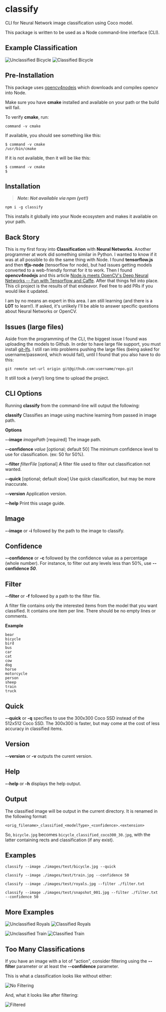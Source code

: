 # classify
CLI for Neural Network image classification using Coco model.

This package is written to be used as a Node command-line interface (CLI).

## Example Classification
![Unclassified Bicycle](https://github.com/hawkeye64/classify/blob/master/images/test/bicycle.jpg?raw=true)
![Classified Bicycle](https://github.com/hawkeye64/classify/blob/master/images/results/bicycle_classified_coco300_30.jpg?raw=true)


## Pre-Installation
This package uses [opencv4nodejs](https://github.com/justadudewhohacks/opencv4nodejs/tree/master/examples) which downloads and compiles opencv into Node.

Make sure you have **cmake** installed and available on your path or the build will fail.

To verify **cmake**, run:

```command -v cmake```

If available, you should see something like this:

```
$ command -v cmake
/usr/bin/cmake
```
If it is not available, then it will be like this:

```
$ command -v cmake
$
```

## Installation
>_**Note: Not available via npm (yet!)**_

```npm i -g classify```

This installs it globally into your Node ecosystem and makes it available on your path.

## Back Story
This is my first foray into **Classification** with **Neural Networks**. Another programmer at work did something similar in Python. I wanted to know if it was at all possible to do the same thing with Node. I found **tensorflow.js** and then **tfjs-node** (tensorflow for node), but had issues getting models converted to a web-friendly format for it to work. Then I found **opencv4nodejs** and this article [Node.js meets OpenCV's Deep Neural Networks -- Fun with Tensorflow and Caffe](https://medium.com/@muehler.v/node-js-meets-opencvs-deep-neural-networks-fun-with-tensorflow-and-caffe-ff8d52a0f072). After that things fell into place. This cli project is the results of that endeavor. Feel free to add PRs if you would like it updated.

I am by no means an expert in this area. I am still learning (and there is a **LOT** to learn!). If asked, it's unlikely I'll be able to answer specific questions about Neural Networks or OpenCV.

## Issues (large files)
Aside from the programming of the CLI, the biggest issue I found was uploading the models to Github. In order to have large file support, you must install [git-lfs](https://git-lfs.github.com/). I still ran into problems pushing the large files (being asked for username/password, which would fail), until I found that you also have to do this:
```
git remote set-url origin git@github.com:username/repo.git
```
It still took a (very!) long time to upload the project.

## CLI Options
Running **classify** from the command-line will output the following:

**classify**
Classifies an image using machine learning from passed in image path.

**Options**

**--image** _imagePath_ [required] The image path.

  **--confidence** _value_ [optional; default 50] The minimum confidence level to use for classification. (ex: 50 for 50%).

  **--filter** _filterFile_ [optional] A filter file used to filter out classification not wanted.

  **--quick** [optional; default slow] Use quick classification, but may be more inaccurate.

  **--version** Application version.

  **--help** Print this usage guide.

## Image
**--image** or **-i** followed by the path to the image to classify.

## Confidence
**--confidence** or **-c** followed by the confidence value as a percentage (whole number). For instance, to filter out any levels less than 50%, use **--confidence _50_**.

## Filter
**--filter** or **-f** followed by a path to the filter file. 

A filter file contains only the interested items from the model that you want classified. It contains one item per line. There should be no empty lines or comments.

**Example**
```
bear
bicycle
bird
bus
car
cat
cow
dog
horse
motorcycle
person
sheep
train
truck
```
## Quick
**--quick** or **-q** specifies to use the 300x300 Coco SSD instead of the 512x512 Coco SSD. The 300x300 is faster, but may come at the cost of less accuracy in classified items.

## Version
**--version** or **-v** outputs the curent version.

## Help
**--help** or **-h** displays the help output.

## Output
The classified image will be output in the current directory. It is renamed in the following format:

`<orig_filename>_classified_<modelType>_<confidence>.<extension>`

So, `bicycle.jpg` becomes `bicycle_classified_coco300_30.jpg`, with the latter containing rects and classification (if any exist).

## Examples

`classify --image ./images/test/bicycle.jpg --quick`

`classify --image ./images/test/train.jpg --confidence 50`

`classify --image ./images/test/royals.jpg --filter ./filter.txt`

`classify --image ./images/test/snapshot_001.jpg --filter ./filter.txt --confidence 50`


## More Examples
![Unclassified Royals](https://github.com/hawkeye64/classify/blob/master/images/test/royals.jpg?raw=true)
![Classified Royals](https://github.com/hawkeye64/classify/blob/master/images/results/royals_classified_coco512_30.jpg?raw=true)

![Unclassified Train](https://github.com/hawkeye64/classify/blob/master/images/test/train.jpg?raw=true)
![Classified Train](https://github.com/hawkeye64/classify/blob/master/images/results/train_classified_coco512_50.jpg?raw=true)


## Too Many Classifications
If you have an image with a lot of "action", consider filtering using the **--filter** parameter or at least the **--confidence** parameter.

This is what a classification looks like without either:

![No Filtering](https://github.com/hawkeye64/classify/blob/master/images/results/snapshot_001_classified_coco512_0.jpg?raw=true)


And, what it looks like after filtering:

![Filtered](https://github.com/hawkeye64/classify/blob/master/images/results/snapshot_001_classified_coco512_30.jpg?raw=true)
